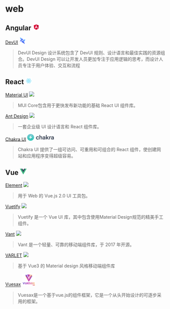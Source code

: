 # web

## Angular <img width="21" src="https://raw.githubusercontent.com/github/explore/80688e429a7d4ef2fca1e82350fe8e3517d3494d/topics/angular/angular.png">

[DevUI](https://github.com/DevCloudFE/ng-devui) <img width="21" src="https://raw.githubusercontent.com/DevCloudFE/ng-devui/master/logo.svg">

> DevUI Design 设计系统包含了 DevUI 规则、设计语言和最佳实践的资源组合。DevUI Design 可以让开发人员更加专注于应用逻辑的思考，而设计人员专注于用户体验、交互和流程

## React  <img width="21" src="https://raw.githubusercontent.com/github/explore/80688e429a7d4ef2fca1e82350fe8e3517d3494d/topics/react/react.png">

[Material UI](https://github.com/mui/material-ui) <img width="21" src="https://mui.com/static/logo.svg">

> MUI Core包含用于更快发布新功能的基础 React UI 组件库。

[Ant Design](https://github.com/ant-design/ant-design)  <img width="21" src="https://gw.alipayobjects.com/zos/rmsportal/KDpgvguMpGfqaHPjicRK.svg">

> 一套企业级 UI 设计语言和 React 组件库。

[Chakra UI](https://github.com/chakra-ui/chakra-ui)  <img width="84" src="https://raw.githubusercontent.com/chakra-ui/chakra-ui/main/logo/logo-colored@2x.png">

> Chakra UI 提供了一组可访问、可重用和可组合的 React 组件，使创建网站和应用程序变得超级容易。

## Vue <img width="21" src="https://raw.githubusercontent.com/github/explore/80688e429a7d4ef2fca1e82350fe8e3517d3494d/topics/vue/vue.png">

[Element](https://github.com/ElemeFE/element)   <img width="84" src="https://cdn.rawgit.com/ElemeFE/element/dev/element_logo.svg">

> 用于 Web 的 Vue.js 2.0 UI 工具包。

[Vuetify](https://github.com/vuetifyjs/vuetify) <img width="21" src="https://cdn.vuetifyjs.com/images/logos/logo.svg">

> Vuetify 是一个 Vue UI 库，其中包含使用Material Design规范的精美手工组件。

[Vant](https://github.com/youzan/vant)  <img src="https://cdn.jsdelivr.net/npm/@vant/assets/logo.png" width="21">

> Vant 是一个轻量、可靠的移动端组件库，于 2017 年开源。

[VARLET](https://github.com/varletjs/varlet)  <img src="https://varlet-varletjs.vercel.app/logo.svg" width="21">

> 基于 Vue3 的 Material design 风格移动端组件库

[Vuesax](https://github.com/lusaxweb/vuesax)  <img width="42" src="https://raw.githubusercontent.com/lusaxweb/vuesax/master/public/vuesax-logo-beta.png"/>

>Vuesax是一个基于vue.js的组件框架，它是一个从头开始设计的可逐步采用的框架。
